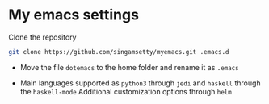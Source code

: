 # My emacs settings

Clone the repository

```bash
git clone https://github.com/singamsetty/myemacs.git .emacs.d
```

- Move the file `dotemacs` to the home folder and rename it as `.emacs`

- Main languages supported as `python3` through `jedi` and `haskell` through the `haskell-mode`
Additional customization options through `helm`
